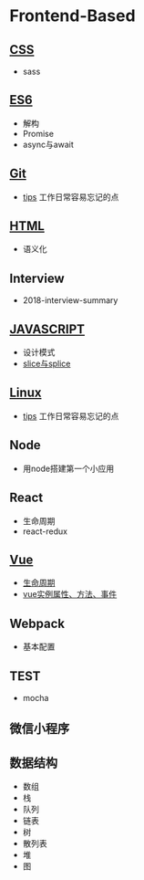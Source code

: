 # Frontend-Based

## [CSS](./CSS/)
- sass

## [ES6](./ES6/)
- 解构
- Promise
- async与await

## [Git](./Git)

- [tips](./Git/tips.md) 工作日常容易忘记的点

## [HTML](./HTML)
- 语义化

## Interview
- 2018-interview-summary

## [JAVASCRIPT](./JAVASCRIPT)
- 设计模式
- [slice与splice](./JAVASCRIPT/slice与splice.md)

## [Linux](./Linux)
- [tips](./Linux/tips.md)  工作日常容易忘记的点

## Node
- 用node搭建第一个小应用

## React
- 生命周期
- react-redux
  
## [Vue](./Vue)

- [生命周期](./Vue/生命周期.md)
- [vue实例属性、方法、事件](./Vue/vue实例属性、方法、事件.md)

## Webpack
- 基本配置

## TEST

- mocha

## 微信小程序

## 数据结构

- 数组
- 栈
- 队列
- 链表
- 树
- 散列表
- 堆
- 图